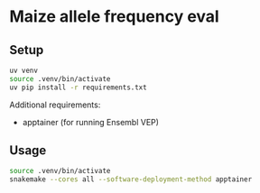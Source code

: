 # Maize allele frequency eval

## Setup

```bash
uv venv
source .venv/bin/activate
uv pip install -r requirements.txt
```

Additional requirements:
- apptainer (for running Ensembl VEP)

## Usage

```bash
source .venv/bin/activate
snakemake --cores all --software-deployment-method apptainer
```

